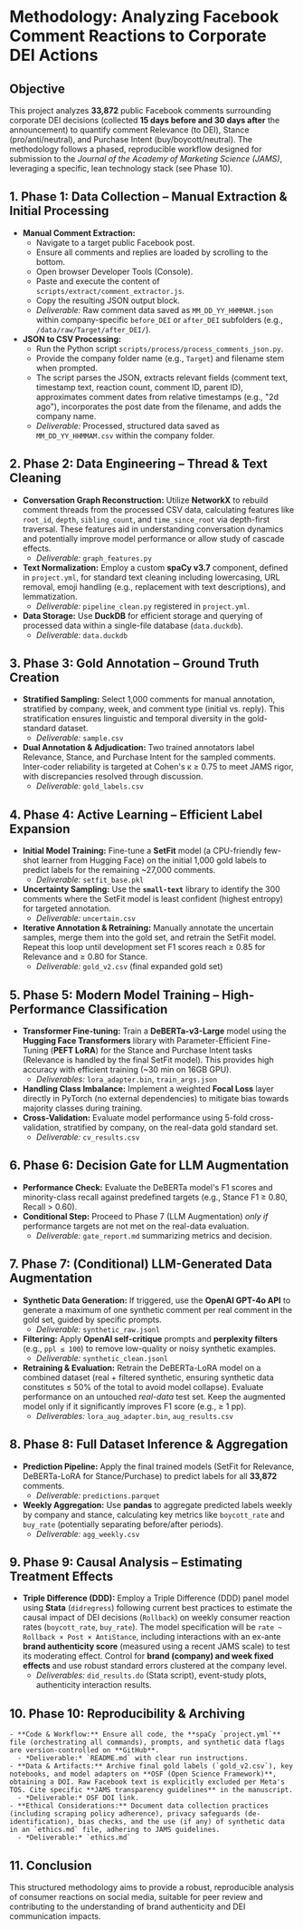 # Methodology: Analyzing Facebook Comment Reactions to Corporate DEI Actions

## Objective
This project analyzes **33,872** public Facebook comments surrounding corporate DEI decisions (collected **15 days before and 30 days after** the announcement) to quantify comment Relevance (to DEI), Stance (pro/anti/neutral), and Purchase Intent (buy/boycott/neutral). The methodology follows a phased, reproducible workflow designed for submission to the *Journal of the Academy of Marketing Science (JAMS)*, leveraging a specific, lean technology stack (see Phase 10).

## 1. Phase 1: Data Collection – Manual Extraction & Initial Processing
   - **Manual Comment Extraction:**
     - Navigate to a target public Facebook post.
     - Ensure all comments and replies are loaded by scrolling to the bottom.
     - Open browser Developer Tools (Console).
     - Paste and execute the content of `scripts/extract/comment_extractor.js`.
     - Copy the resulting JSON output block.
     - *Deliverable:* Raw comment data saved as `MM_DD_YY_HHMMAM.json` within company-specific `before_DEI` or `after_DEI` subfolders (e.g., `/data/raw/Target/after_DEI/`).
   - **JSON to CSV Processing:**
     - Run the Python script `scripts/process/process_comments_json.py`.
     - Provide the company folder name (e.g., `Target`) and filename stem when prompted.
     - The script parses the JSON, extracts relevant fields (comment text, timestamp text, reaction count, comment ID, parent ID), approximates comment dates from relative timestamps (e.g., "2d ago"), incorporates the post date from the filename, and adds the company name.
     - *Deliverable:* Processed, structured data saved as `MM_DD_YY_HHMMAM.csv` within the company folder.

## 2. Phase 2: Data Engineering – Thread & Text Cleaning
   - **Conversation Graph Reconstruction:** Utilize **NetworkX** to rebuild comment threads from the processed CSV data, calculating features like `root_id`, `depth`, `sibling_count`, and `time_since_root` via depth-first traversal. These features aid in understanding conversation dynamics and potentially improve model performance or allow study of cascade effects.
     - *Deliverable:* `graph_features.py`
   - **Text Normalization:** Employ a custom **spaCy v3.7** component, defined in `project.yml`, for standard text cleaning including lowercasing, URL removal, emoji handling (e.g., replacement with text descriptions), and lemmatization.
     - *Deliverable:* `pipeline_clean.py` registered in `project.yml`.
   - **Data Storage:** Use **DuckDB** for efficient storage and querying of processed data within a single-file database (`data.duckdb`).
     - *Deliverable:* `data.duckdb`

## 3. Phase 3: Gold Annotation – Ground Truth Creation
   - **Stratified Sampling:** Select 1,000 comments for manual annotation, stratified by company, week, and comment type (initial vs. reply). This stratification ensures linguistic and temporal diversity in the gold-standard dataset.
     - *Deliverable:* `sample.csv`
   - **Dual Annotation & Adjudication:** Two trained annotators label Relevance, Stance, and Purchase Intent for the sampled comments. Inter-coder reliability is targeted at Cohen's κ ≥ 0.75 to meet JAMS rigor, with discrepancies resolved through discussion.
     - *Deliverable:* `gold_labels.csv`

## 4. Phase 4: Active Learning – Efficient Label Expansion
   - **Initial Model Training:** Fine-tune a **SetFit** model (a CPU-friendly few-shot learner from Hugging Face) on the initial 1,000 gold labels to predict labels for the remaining ~27,000 comments.
     - *Deliverable:* `setfit_base.pkl`
   - **Uncertainty Sampling:** Use the **`small-text`** library to identify the 300 comments where the SetFit model is least confident (highest entropy) for targeted annotation.
     - *Deliverable:* `uncertain.csv`
   - **Iterative Annotation & Retraining:** Manually annotate the uncertain samples, merge them into the gold set, and retrain the SetFit model. Repeat this loop until development set F1 scores reach ≥ 0.85 for Relevance and ≥ 0.80 for Stance.
     - *Deliverable:* `gold_v2.csv` (final expanded gold set)

## 5. Phase 5: Modern Model Training – High-Performance Classification
   - **Transformer Fine-tuning:** Train a **DeBERTa-v3-Large** model using the **Hugging Face Transformers** library with Parameter-Efficient Fine-Tuning (**PEFT LoRA**) for the Stance and Purchase Intent tasks (Relevance is handled by the final SetFit model). This provides high accuracy with efficient training (~30 min on 16GB GPU).
     - *Deliverables:* `lora_adapter.bin`, `train_args.json`
   - **Handling Class Imbalance:** Implement a weighted **Focal Loss** layer directly in PyTorch (no external dependencies) to mitigate bias towards majority classes during training.
   - **Cross-Validation:** Evaluate model performance using 5-fold cross-validation, stratified by company, on the real-data gold standard set.
     - *Deliverable:* `cv_results.csv`

## 6. Phase 6: Decision Gate for LLM Augmentation
   - **Performance Check:** Evaluate the DeBERTa model's F1 scores and minority-class recall against predefined targets (e.g., Stance F1 ≥ 0.80, Recall > 0.60).
   - **Conditional Step:** Proceed to Phase 7 (LLM Augmentation) *only if* performance targets are not met on the real-data evaluation.
     - *Deliverable:* `gate_report.md` summarizing metrics and decision.

## 7. Phase 7: (Conditional) LLM-Generated Data Augmentation
   - **Synthetic Data Generation:** If triggered, use the **OpenAI GPT-4o API** to generate a maximum of one synthetic comment per real comment in the gold set, guided by specific prompts.
     - *Deliverable:* `synthetic_raw.jsonl`
   - **Filtering:** Apply **OpenAI self-critique** prompts and **perplexity filters** (e.g., `ppl ≤ 100`) to remove low-quality or noisy synthetic examples.
     - *Deliverable:* `synthetic_clean.jsonl`
   - **Retraining & Evaluation:** Retrain the DeBERTa-LoRA model on a combined dataset (real + filtered synthetic, ensuring synthetic data constitutes ≤ 50% of the total to avoid model collapse). Evaluate performance on an untouched *real-data* test set. Keep the augmented model only if it significantly improves F1 score (e.g., ≥ 1 pp).
     - *Deliverables:* `lora_aug_adapter.bin`, `aug_results.csv`

## 8. Phase 8: Full Dataset Inference & Aggregation
   - **Prediction Pipeline:** Apply the final trained models (SetFit for Relevance, DeBERTa-LoRA for Stance/Purchase) to predict labels for all **33,872** comments.
     - *Deliverable:* `predictions.parquet`
   - **Weekly Aggregation:** Use **pandas** to aggregate predicted labels weekly by company and stance, calculating key metrics like `boycott_rate` and `buy_rate` (potentially separating before/after periods).
     - *Deliverable:* `agg_weekly.csv`

## 9. Phase 9: Causal Analysis – Estimating Treatment Effects
   - **Triple Difference (DDD):** Employ a Triple Difference (DDD) panel model using **Stata** (`didregress`) following current best practices to estimate the causal impact of DEI decisions (`Rollback`) on weekly consumer reaction rates (`boycott_rate`, `buy_rate`). The model specification will be `rate ~ Rollback × Post × AntiStance`, including interactions with an ex-ante **brand authenticity score** (measured using a recent JAMS scale) to test its moderating effect. Control for **brand (company) and week fixed effects** and use robust standard errors clustered at the company level.
     - *Deliverables:* `did_results.do` (Stata script), event-study plots, authenticity interaction results.

## 10. Phase 10: Reproducibility & Archiving
    - **Code & Workflow:** Ensure all code, the **spaCy `project.yml`** file (orchestrating all commands), prompts, and synthetic data flags are version-controlled on **GitHub**.
      - *Deliverable:* `README.md` with clear run instructions.
    - **Data & Artifacts:** Archive final gold labels (`gold_v2.csv`), key notebooks, and model adapters on **OSF (Open Science Framework)**, obtaining a DOI. Raw Facebook text is explicitly excluded per Meta's TOS. Cite specific **JAMS transparency guidelines** in the manuscript.
      - *Deliverable:* OSF DOI link.
    - **Ethical Considerations:** Document data collection practices (including scraping policy adherence), privacy safeguards (de-identification), bias checks, and the use (if any) of synthetic data in an `ethics.md` file, adhering to JAMS guidelines.
      - *Deliverable:* `ethics.md`

## 11. Conclusion
This structured methodology aims to provide a robust, reproducible analysis of consumer reactions on social media, suitable for peer review and contributing to the understanding of brand authenticity and DEI communication impacts. 